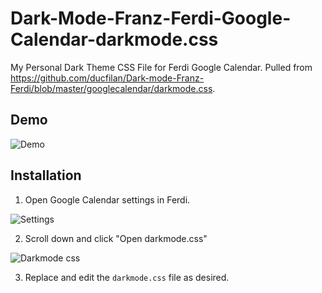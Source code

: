 # Dark-Mode-Franz-Ferdi-Google-Calendar-darkmode.css
 My Personal Dark Theme CSS File for Ferdi Google Calendar. Pulled from https://github.com/ducfilan/Dark-mode-Franz-Ferdi/blob/master/googlecalendar/darkmode.css.

## Demo

![Demo](https://user-images.githubusercontent.com/13159333/172981533-4235806c-af16-4cc2-80e7-b0bd83a6d97c.png)

## Installation

1. Open Google Calendar settings in Ferdi.

![Settings](https://user-images.githubusercontent.com/13159333/172981539-989eba15-29f2-411b-9938-058ce1b42425.png)

2. Scroll down and click "Open darkmode.css"

![Darkmode css](https://user-images.githubusercontent.com/13159333/172981552-79385a05-bdbf-47c8-9a87-f7bf88bff1b3.png)

3. Replace and edit the `darkmode.css` file as desired.
